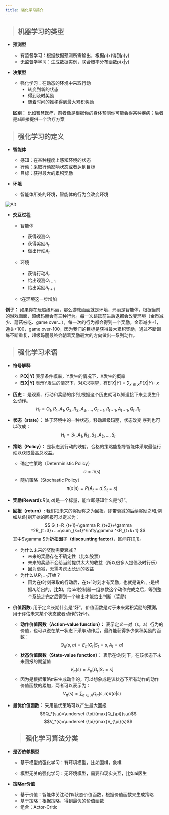 ```yaml
---
title: 强化学习简介
---
```


>## 机器学习的类型

- **预测型**
  - 有监督学习：根据数据预测所需输出，根据p(x)得到p(y)
  - 无监督学学习：生成数据实例，联合概率分布函数p(x|y)

- **决策型**
  - 强化学习：在动态的环境中采取行动
    - 转变到新的状态
    - 得到及时奖励
    - 随着时间的推移得到最大累积奖励
  
  **区别：** 比如智慧医疗，前者像是根据你的身体预测你可能会得某种疾病；后者是ai直接提供一个治疗方案

>## 强化学习的定义

- **智能体**
  
  - 感知：在某种程度上感知环境的状态
  - 行动：采取行动影响状态或者达到目标
  - 目标：获得最大的累积奖励
- **环境**
  - 智能体所处的环境，智能体的行为会改变环境

![Alt](https://img-blog.csdnimg.cn/0b0ffe26ae01451b99b7fa02681e2928.png#pic_center)

- **交互过程**
  - 智能体
    - 获得观测$O_t$
    - 获得奖励$R_t$
    - 做出行动$A_t$

  - 环境
    - 获得行动$A_t$
    - 给出观测$O_{t+1}$
    - 给出奖励$R_{t+1}$

  - t在环境这一步增加
  
**例子：** 如果你在玩超级玛丽，那么游戏画面就是环境，玛丽是智能体，根据当前的游戏画面，超级玛丽会有三种行为。每一次跳跃前进后退都会改变环境（金币减少、蘑菇被吃、game over...），每一次的行为都会得到一个奖励，金币减少+1，通关+100，game over-100，因为我们的目标是获得最大累积奖励，通过不断训练不断重复，超级玛丽最终会朝着奖励最大的方向做出一系列动作。

> ## 强化学习术语

- **符号解释**
  - **P(X|Y)** 表示条件概率，Y发生的情况下，X发生的概率
  - **E[X|Y]** 表示Y发生的情况下，对X求期望，有$E[X|Y]=\sum_{x\in X}P(X|Y)·x$
- **历史：** 是观察、行动和奖励的序列,根据这个历史就可以知道接下来会发生什么动作。
$$
H_t=O_1,R_1,A_1,O_2,R_2,A_2,...,O_{t-1},R_{t-1},A_{t-1},Q_{t},R_t
$$

- **状态（state）：** 处于环境中的一种状态，移动超级玛丽，状态改变
序列也可以改成：
$$
H_t=S_1,A_1,R_2,S_2,A_2,...,S_t
$$
- **策略（Policy）：** 是状态到行动的映射，合格的策略能指导智能体采取最佳行动以获取最高总收益。
  - 确定性策略（Deterministic Policy）$$ a=\pi(s)$$
  - 随机策略（Stochastic Policy）$$ \pi(a|s)=P(A_t=a|S_t=s)$$
- **奖励(Reward):**$R(s,a)$是一个标量，能立即感知什么是“好”。
- **回报（return）:** 我们把未来的奖励称之为回报，即带衰减的后续奖励之和,例如从t时刻开始的回报可以定义为：
$$
G_t=R_{t+1}+\gamma R_{t+2}+\gamma ^2R_{t+3}+...=\sum_{k=t}^\infty\gamma ^kR_{t+k+1}
$$
其中$\gamma $为**折扣因子（discounting factor）**，区间在[0,1]。
  - 为什么未来的奖励需要衰减？
    - 未来的奖励存在不确定性（比如股票）
    - 未来的奖励不会给当前提供太大的收益（所以很多人提倡及时行乐）
    - 因为衰减，无需考虑太长远的收益  
  - 为什么从$R_{t+1}$开始？
    - 因为在t时刻采取的行动后，在t+1时刻才有奖励，也就是说$R_{t+1}$是根据$A_{t}$给出的。**比如**，给pid控制器一组参数这个动作完成之后，等到整个系统走完之后得到一个输出才能给出判断（奖励）

- **价值函数:** 用于定义长期什么是“好”，价值函数是对于未来累积奖励的**预测**，用于评估未来某个状态或者动作的好坏。
  - **动作价值函数（Action-value function）：** 表示定义一对（s，a）行为的价值，也可以说在某一状态下采取动作后，最终能获得多少累积奖励的函数：
$$
Q_{\pi}(s,a)=E_{\pi}[G_t|S_t=s,A_t=a]
$$
  - **状态价值函数（State-value function）：** 表示在t时刻下，在该状态下未来回报的期望值
$$
V_{\pi}(s)=E_{\pi}[G_t|S_t=s]
$$
  - 因为是根据策略$\pi$来生成动作的，可以想象成是该状态下所有动作的动作价值函数的累加，两者可以表示为：
$$
V_{\pi}(s)=\sum_{a\in A} Q_{\pi}(s,a) \pi(a|s)
$$
- **最优价值函数：** 采用最优策略可以产生最大回报
$$Q_*(s,a)=\underset {\pi}{max}Q_{\pi}(s,a)$$
$$V_*(s)=\underset {\pi}{max}V_{\pi}(s)$$
  > ## 强化学习算法分类
- **是否依赖模型**
  - 基于模型的强化学习：有环境模型，比如围棋，象棋
  
  - 模型无关的强化学习：无环境模型，需要和现实交互，比如ai医生
- **策略or价值**
  - 基于价值：智能体关注动作/状态价值函数，根据价值函数来生成策略
  - 基于策略：根据策略，得到最优的价值函数
  - 组合：Actor-Critic
    